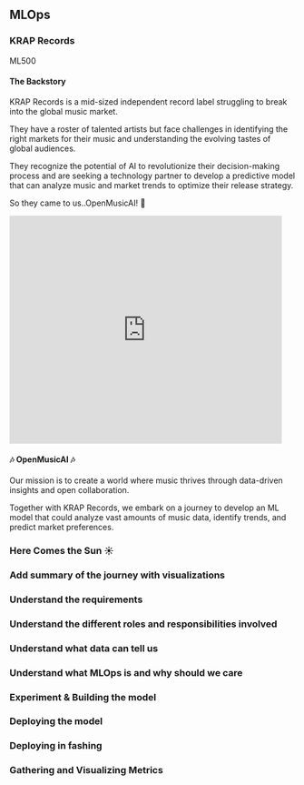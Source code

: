 <!-- .slide: data-background-image="images/RH_NewBrand_Background.png"  -->
## MLOps <!-- {.element: class="course-title"} -->
### KRAP Records <!-- {.element: class="title-color"} -->
ML500 <!-- {.element: class="title-color"} -->



#### The Backstory 
KRAP Records is a mid-sized independent record label struggling to break into the global music market. 



They have a roster of talented artists but face challenges in identifying the right markets for their music and understanding the evolving tastes of global audiences. 



They recognize the potential of AI to revolutionize their decision-making process and are seeking a technology partner to develop a predictive model that can analyze music and market trends to optimize their release strategy.



So they came to us..OpenMusicAI! 💪
<iframe src="https://giphy.com/embed/uXWRiPpOs6tMsJa6xp" width="480" height="401" style="" frameBorder="0" class="giphy-embed" allowFullScreen></iframe><p><a href="https://giphy.com/gifs/Verohallinto-verohallinto-epic-tax-guy-uXWRiPpOs6tMsJa6xp"></a></p>




#### 🎶 OpenMusicAI 🎶
Our mission is to create a world where music thrives through data-driven insights and open collaboration. 

Together with KRAP Records, we embark on a journey to develop an ML model that could analyze vast amounts of music data, identify trends, and predict market preferences.




###  Here Comes the Sun ☀️



###
<!-- .slide: data-background-size="contain" data-background-image="images/krap-records/spoiler-alert.png", class="white-style" -->


### Add summary of the journey with visualizations



### Understand the requirements 



### Understand the different roles and responsibilities involved



### Understand what data can tell us
 


### Understand what MLOps is and why should we care



### Experiment &  Building the model



### Deploying the model



### Deploying in fashing



### Gathering and Visualizing Metrics
